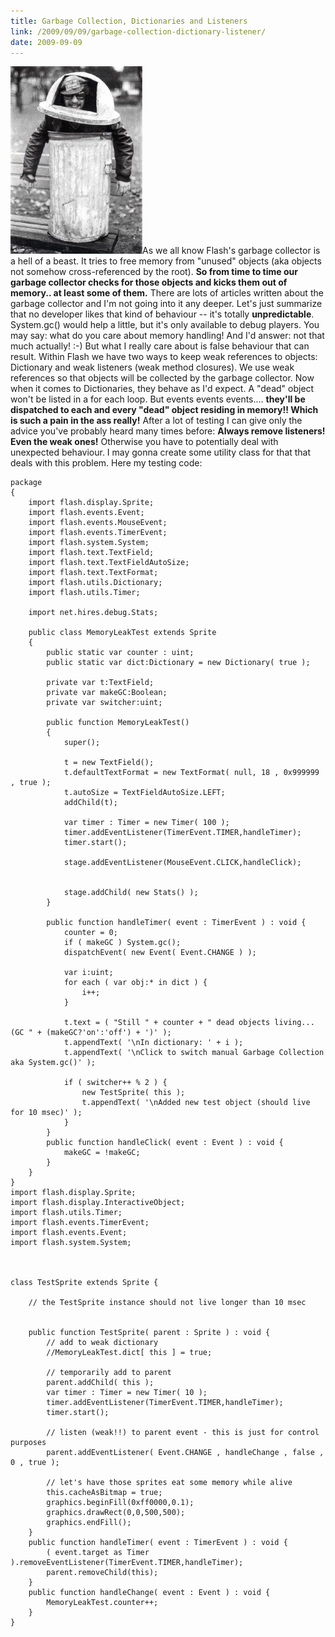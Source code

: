 ```yaml
---
title: Garbage Collection, Dictionaries and Listeners
link: /2009/09/09/garbage-collection-dictionary-listener/
date: 2009-09-09
---
```



![031609_garbage_can](/uploads/2009/09/031609_garbage_can-211x300.jpg)As we all know Flash's garbage collector is a hell of a beast. It tries to free memory from "unused" objects (aka objects not somehow cross-referenced by the root). **So from time to time our garbage collector checks for those objects and kicks them out of memory.. at least some of them.** There are lots of articles written about the garbage collector and I'm not going into it any deeper. Let's just summarize that no developer likes that kind of behaviour -- it's totally **unpredictable**. System.gc() would help a little, but it's only available to debug players. You may say: what do you care about memory handling! And I'd answer: not that much actually! :-) But what I really care about is false behaviour that can result. Within Flash we have two ways to keep weak references to objects: Dictionary and weak listeners (weak method closures). We use weak references so that objects will be collected by the garbage collector. Now when it comes to Dictionaries, they behave as I'd expect. A "dead" object won't be listed in a for each loop. But events events events.... **they'll be dispatched to each and every "dead" object residing in memory!! Which is such a pain in the ass really!** After a lot of testing I can give only the advice you've probably heard many times before: **Always remove listeners! Even the weak ones!** Otherwise you have to potentially deal with unexpected behaviour. I may gonna create some utility class for that that deals with this problem.  Here my testing code: 
    
    
    package
    {
    	import flash.display.Sprite;
    	import flash.events.Event;
    	import flash.events.MouseEvent;
    	import flash.events.TimerEvent;
    	import flash.system.System;
    	import flash.text.TextField;
    	import flash.text.TextFieldAutoSize;
    	import flash.text.TextFormat;
    	import flash.utils.Dictionary;
    	import flash.utils.Timer;
    	
    	import net.hires.debug.Stats;
    
    	public class MemoryLeakTest extends Sprite
    	{
    		public static var counter : uint;
    		public static var dict:Dictionary = new Dictionary( true );
    		
    		private var t:TextField;
    		private var makeGC:Boolean;
    		private var switcher:uint;
    		
    		public function MemoryLeakTest()
    		{
    			super();
    			
    			t = new TextField();
    			t.defaultTextFormat = new TextFormat( null, 18 , 0x999999 , true );
    			t.autoSize = TextFieldAutoSize.LEFT;
    			addChild(t);
    			
    			var timer : Timer = new Timer( 100 );
    			timer.addEventListener(TimerEvent.TIMER,handleTimer);
    			timer.start();
    			
    			stage.addEventListener(MouseEvent.CLICK,handleClick);
    
    
    			stage.addChild( new Stats() );
    		}
    		
    		public function handleTimer( event : TimerEvent ) : void {
    			counter = 0;
    			if ( makeGC ) System.gc();
    			dispatchEvent( new Event( Event.CHANGE ) );
    
    			var i:uint;
    			for each ( var obj:* in dict ) {
    				i++;
    			}
    
    			t.text = ( "Still " + counter + " dead objects living... (GC " + (makeGC?'on':'off') + ')' );
    			t.appendText( '\nIn dictionary: ' + i );
    			t.appendText( '\nClick to switch manual Garbage Collection aka System.gc()' );
    			
    			if ( switcher++ % 2 ) {
    				new TestSprite( this );
    				t.appendText( '\nAdded new test object (should live for 10 msec)' );
    			}
    		}
    		public function handleClick( event : Event ) : void {
    			makeGC = !makeGC;
    		}
    	}	
    }
    import flash.display.Sprite;
    import flash.display.InteractiveObject;
    import flash.utils.Timer;
    import flash.events.TimerEvent;
    import flash.events.Event;
    import flash.system.System;
    
    
    
    class TestSprite extends Sprite {
    	
    	// the TestSprite instance should not live longer than 10 msec
    	
    	
    	public function TestSprite( parent : Sprite ) : void {
    		// add to weak dictionary
    		//MemoryLeakTest.dict[ this ] = true;
    		
    		// temporarily add to parent
    		parent.addChild( this );
    		var timer : Timer = new Timer( 10 );
    		timer.addEventListener(TimerEvent.TIMER,handleTimer);
    		timer.start();
    		
    		// listen (weak!!) to parent event - this is just for control purposes
    		parent.addEventListener( Event.CHANGE , handleChange , false , 0 , true );
    		
    		// let's have those sprites eat some memory while alive
    		this.cacheAsBitmap = true;
    		graphics.beginFill(0xff0000,0.1);
    		graphics.drawRect(0,0,500,500);
    		graphics.endFill();
    	}
    	public function handleTimer( event : TimerEvent ) : void {
    		( event.target as Timer ).removeEventListener(TimerEvent.TIMER,handleTimer);
    		parent.removeChild(this);
    	}
    	public function handleChange( event : Event ) : void {
    		MemoryLeakTest.counter++;
    	}
    }
